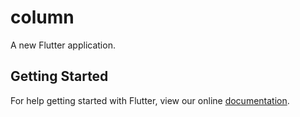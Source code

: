 # column

A new Flutter application.

## Getting Started

For help getting started with Flutter, view our online
[documentation](https://flutter.io/).
